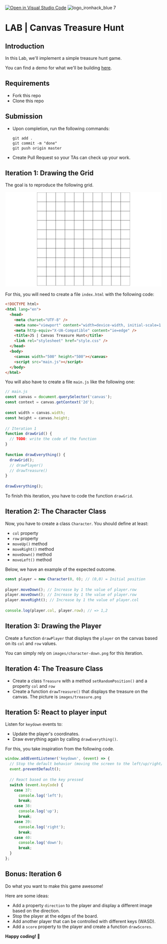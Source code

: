 [![Open in Visual Studio Code](https://classroom.github.com/assets/open-in-vscode-c66648af7eb3fe8bc4f294546bfd86ef473780cde1dea487d3c4ff354943c9ae.svg)](https://classroom.github.com/online_ide?assignment_repo_id=7714567&assignment_repo_type=AssignmentRepo)
![logo_ironhack_blue 7](https://user-images.githubusercontent.com/23629340/40541063-a07a0a8a-601a-11e8-91b5-2f13e4e6b441.png)

# LAB | Canvas Treasure Hunt

## Introduction

In this Lab, we'll implement a simple treasure hunt game.

You can find a demo for what we'll be building [here](https://ironhack-dev-squad-127.github.io/lab-canvas-treasure-hunt/solution-code/).

## Requirements

- Fork this repo
- Clone this repo

## Submission

- Upon completion, run the following commands:

  ```
  git add .
  git commit -m "done"
  git push origin master
  ```

- Create Pull Request so your TAs can check up your work.

## Iteration 1: Drawing the Grid

The goal is to reproduce the following grid.

![](screenshots/grid.png)

For this, you will need to create a file `index.html` with the following code:

```html
<!DOCTYPE html>
<html lang="en">
  <head>
    <meta charset="UTF-8" />
    <meta name="viewport" content="width=device-width, initial-scale=1.0" />
    <meta http-equiv="X-UA-Compatible" content="ie=edge" />
    <title>JS | Canvas Treasure Hunt</title>
    <link rel="stylesheet" href="style.css" />
  </head>
  <body>
    <canvas width="500" height="500"></canvas>
    <script src="main.js"></script>
  </body>
</html>
```

You will also have to create a file `main.js` like the following one:

```js
// main.js
const canvas = document.querySelector('canvas');
const context = canvas.getContext('2d');

const width = canvas.width;
const height = canvas.height;

// Iteration 1
function drawGrid() {
  // TODO: write the code of the function
}

function drawEverything() {
  drawGrid();
  // drawPlayer()
  // drawTreasure()
}

drawEverything();
```

To finish this iteration, you have to code the function `drawGrid`.

## Iteration 2: The Character Class

Now, you have to create a class `Character`. You should define at least:

- `col` property
- `row` property
- `moveUp()` method
- `moveRight()` method
- `moveDown()` method
- `moveLeft()` method

Below, we have an example of the expected outcome.

```js
const player = new Character(0, 0); // (0,0) = Initial position

player.moveDown(); // Increase by 1 the value of player.row
player.moveDown(); // Increase by 1 the value of player.row
player.moveRight(); // Increase by 1 the value of player.col

console.log(player.col, player.row); // => 1,2
```

## Iteration 3: Drawing the Player

Create a function `drawPlayer` that displays the `player` on the canvas based on its `col` and `row` values.

You can simply rely on `images/character-down.png` for this iteration.

## Iteration 4: The Treasure Class

- Create a class `Treasure` with a method `setRandomPosition()` and a property `col` and `row`
- Create a function `drawTreasure()` that displays the treasure on the canvas. The picture is `images/treasure.png`

## Iteration 5: React to player input

Listen for `keydown` events to:

- Update the player's coordinates.
- Draw everything again by calling `drawEverything()`.

For this, you take inspiration from the following code.

```js
window.addEventListener('keydown', (event) => {
  // Stop the default behavior (moving the screen to the left/up/right/down)
  event.preventDefault();

  // React based on the key pressed
  switch (event.keyCode) {
    case 37:
      console.log('left');
      break;
    case 38:
      console.log('up');
      break;
    case 39:
      console.log('right');
      break;
    case 40:
      console.log('down');
      break;
  }
};
```

## Bonus: Iteration 6

Do what you want to make this game awesome!

Here are some ideas:

- Add a property `direction` to the player and display a different image based on the direction.
- Stop the player at the edges of the board.
- Add another player that can be controlled with different keys (WASD).
- Add a `score` property to the player and create a function `drawScores`.

**Happy coding! 💙**
